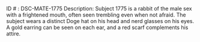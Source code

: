 ID # : DSC-MATE-1775
Description: Subject 1775 is a rabbit of the male sex with a frightened mouth, often seen trembling even when not afraid. The subject wears a distinct Doge hat on his head and nerd glasses on his eyes. A gold earring can be seen on each ear, and a red scarf complements his attire.